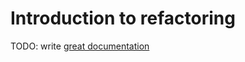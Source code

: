 # Introduction to refactoring

TODO: write [great documentation](http://jacobian.org/writing/great-documentation/what-to-write/)
